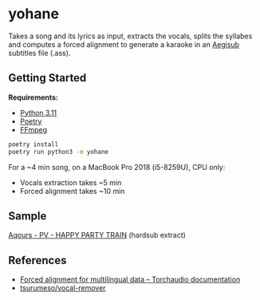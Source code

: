 # yohane

Takes a song and its lyrics as input, extracts the vocals, splits the syllabes and computes a forced alignment to generate a karaoke in an [Aegisub](https://aegisub.org) subtitles file (.ass).

## Getting Started

**Requirements:**

- [Python 3.11](https://www.python.org)
- [Poetry](https://python-poetry.org)
- [FFmpeg](https://ffmpeg.org)

```sh
poetry install
poetry run python3 -m yohane
```

For a ~4 min song, on a MacBook Pro 2018 (i5-8259U), CPU only:

- Vocals extraction takes ~5 min
- Forced alignment takes ~10 min

## Sample

[Aqours - PV - HAPPY PARTY TRAIN](https://hikari.butaishoujo.moe/v/d6730f16/Aqours%20-%20PV%20-%20HAPPY%20PARTY%20TRAIN%20%28extract%29.mp4) (hardsub extract)

## References

- [Forced alignment for multilingual data – Torchaudio documentation](https://pytorch.org/audio/stable/tutorials/forced_alignment_for_multilingual_data_tutorial.html)
- [tsurumeso/vocal-remover](https://github.com/tsurumeso/vocal-remover)
